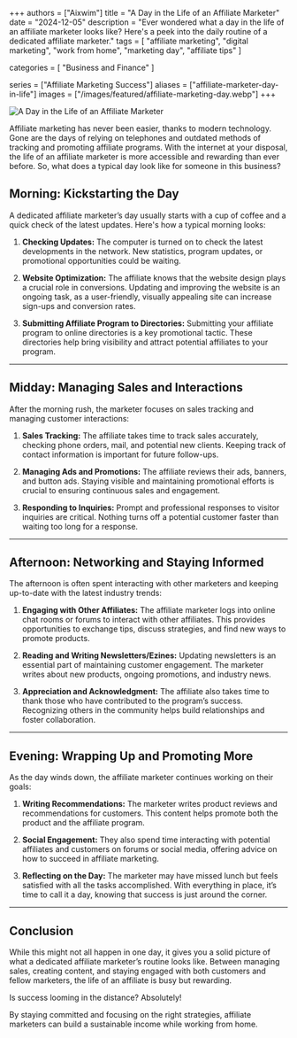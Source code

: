 +++
authors = ["Aixwim"]
title = "A Day in the Life of an Affiliate Marketer"
date = "2024-12-05"
description = "Ever wondered what a day in the life of an affiliate marketer looks like? Here's a peek into the daily routine of a dedicated affiliate marketer."
tags = [
  "affiliate marketing",
  "digital marketing",
  "work from home",
  "marketing day",
  "affiliate tips"
]

categories = [
  "Business and Finance"
]

series = ["Affiliate Marketing Success"]
aliases = ["affiliate-marketer-day-in-life"]
images = ["/images/featured/affiliate-marketing-day.webp"]
+++

![A Day in the Life of an Affiliate Marketer]( /images/featured/affiliate-marketing-day.webp)

Affiliate marketing has never been easier, thanks to modern technology. Gone are the days of relying on telephones and outdated methods of tracking and promoting affiliate programs. With the internet at your disposal, the life of an affiliate marketer is more accessible and rewarding than ever before. So, what does a typical day look like for someone in this business?

<!--more-->

## Morning: Kickstarting the Day

A dedicated affiliate marketer’s day usually starts with a cup of coffee and a quick check of the latest updates. Here's how a typical morning looks:

1. **Checking Updates:** The computer is turned on to check the latest developments in the network. New statistics, program updates, or promotional opportunities could be waiting.

2. **Website Optimization:** The affiliate knows that the website design plays a crucial role in conversions. Updating and improving the website is an ongoing task, as a user-friendly, visually appealing site can increase sign-ups and conversion rates.

3. **Submitting Affiliate Program to Directories:** Submitting your affiliate program to online directories is a key promotional tactic. These directories help bring visibility and attract potential affiliates to your program.

---

## Midday: Managing Sales and Interactions

After the morning rush, the marketer focuses on sales tracking and managing customer interactions:

1. **Sales Tracking:** The affiliate takes time to track sales accurately, checking phone orders, mail, and potential new clients. Keeping track of contact information is important for future follow-ups.

2. **Managing Ads and Promotions:** The affiliate reviews their ads, banners, and button ads. Staying visible and maintaining promotional efforts is crucial to ensuring continuous sales and engagement.

3. **Responding to Inquiries:** Prompt and professional responses to visitor inquiries are critical. Nothing turns off a potential customer faster than waiting too long for a response.

---

## Afternoon: Networking and Staying Informed

The afternoon is often spent interacting with other marketers and keeping up-to-date with the latest industry trends:

1. **Engaging with Other Affiliates:** The affiliate marketer logs into online chat rooms or forums to interact with other affiliates. This provides opportunities to exchange tips, discuss strategies, and find new ways to promote products.

2. **Reading and Writing Newsletters/Ezines:** Updating newsletters is an essential part of maintaining customer engagement. The marketer writes about new products, ongoing promotions, and industry news.

3. **Appreciation and Acknowledgment:** The affiliate also takes time to thank those who have contributed to the program’s success. Recognizing others in the community helps build relationships and foster collaboration.

---

## Evening: Wrapping Up and Promoting More

As the day winds down, the affiliate marketer continues working on their goals:

1. **Writing Recommendations:** The marketer writes product reviews and recommendations for customers. This content helps promote both the product and the affiliate program.

2. **Social Engagement:** They also spend time interacting with potential affiliates and customers on forums or social media, offering advice on how to succeed in affiliate marketing.

3. **Reflecting on the Day:** The marketer may have missed lunch but feels satisfied with all the tasks accomplished. With everything in place, it’s time to call it a day, knowing that success is just around the corner.

---

## Conclusion

While this might not all happen in one day, it gives you a solid picture of what a dedicated affiliate marketer’s routine looks like. Between managing sales, creating content, and staying engaged with both customers and fellow marketers, the life of an affiliate is busy but rewarding. 

Is success looming in the distance? Absolutely!

By staying committed and focusing on the right strategies, affiliate marketers can build a sustainable income while working from home. 
